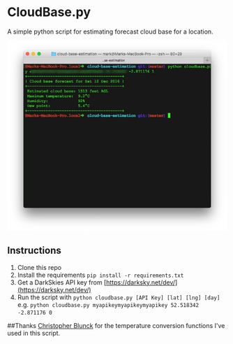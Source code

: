 # CloudBase.py

A simple python script for estimating forecast cloud base for a location.

!['Screenshot of python script output'](cloudbase.jpg)

## Instructions
1. Clone this repo
1. Install the requirements `pip install -r requirements.txt`
1. Get a DarkSkies API key from [https://darksky.net/dev/](https://darksky.net/dev/)
1. Run the script with `python cloudbase.py [API Key] [lat] [lng] [day]` e.g.
`python cloudbase.py myapikeymyapikeymyapikey 52.518342 -2.871176 0`

##Thanks
[Christopher Blunck](http://pydoc.net/Python/weather/0.9.1/weather.units.temp/)
for the temperature conversion functions I've used in this script.
